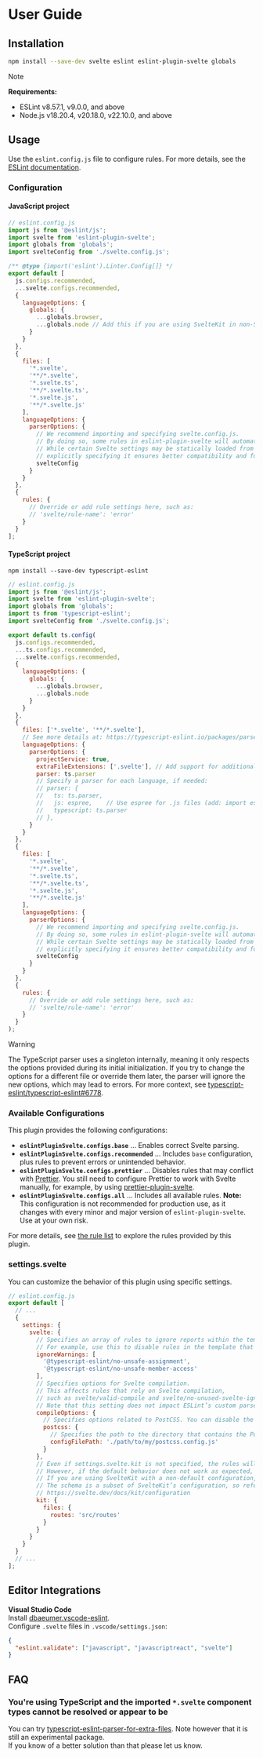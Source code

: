 # User Guide

<!--USAGE_GUIDE_START-->

## Installation

```bash
npm install --save-dev svelte eslint eslint-plugin-svelte globals
```

> [!NOTE]
>
> **Requirements:**
>
> - ESLint v8.57.1, v9.0.0, and above
> - Node.js v18.20.4, v20.18.0, v22.10.0, and above

## Usage

Use the `eslint.config.js` file to configure rules. For more details, see the [ESLint documentation](https://eslint.org/docs/latest/use/configure/configuration-files-new).

### Configuration

#### JavaScript project

```js
// eslint.config.js
import js from '@eslint/js';
import svelte from 'eslint-plugin-svelte';
import globals from 'globals';
import svelteConfig from './svelte.config.js';

/** @type {import('eslint').Linter.Config[]} */
export default [
  js.configs.recommended,
  ...svelte.configs.recommended,
  {
    languageOptions: {
      globals: {
        ...globals.browser,
        ...globals.node // Add this if you are using SvelteKit in non-SPA mode
      }
    }
  },
  {
    files: [
      '*.svelte',
      '**/*.svelte',
      '*.svelte.ts',
      '**/*.svelte.ts',
      '*.svelte.js',
      '**/*.svelte.js'
    ],
    languageOptions: {
      parserOptions: {
        // We recommend importing and specifying svelte.config.js.
        // By doing so, some rules in eslint-plugin-svelte will automatically read the configuration and adjust their behavior accordingly.
        // While certain Svelte settings may be statically loaded from svelte.config.js even if you don’t specify it,
        // explicitly specifying it ensures better compatibility and functionality.
        svelteConfig
      }
    }
  },
  {
    rules: {
      // Override or add rule settings here, such as:
      // 'svelte/rule-name': 'error'
    }
  }
];
```

#### TypeScript project

```shell
npm install --save-dev typescript-eslint
```

```js
// eslint.config.js
import js from '@eslint/js';
import svelte from 'eslint-plugin-svelte';
import globals from 'globals';
import ts from 'typescript-eslint';
import svelteConfig from './svelte.config.js';

export default ts.config(
  js.configs.recommended,
  ...ts.configs.recommended,
  ...svelte.configs.recommended,
  {
    languageOptions: {
      globals: {
        ...globals.browser,
        ...globals.node
      }
    }
  },
  {
    files: ['*.svelte', '**/*.svelte'],
    // See more details at: https://typescript-eslint.io/packages/parser/
    languageOptions: {
      parserOptions: {
        projectService: true,
        extraFileExtensions: ['.svelte'], // Add support for additional file extensions, such as .svelte
        parser: ts.parser
        // Specify a parser for each language, if needed:
        // parser: {
        //   ts: ts.parser,
        //   js: espree,    // Use espree for .js files (add: import espree from 'espree')
        //   typescript: ts.parser
        // },
      }
    }
  },
  {
    files: [
      '*.svelte',
      '**/*.svelte',
      '*.svelte.ts',
      '**/*.svelte.ts',
      '*.svelte.js',
      '**/*.svelte.js'
    ],
    languageOptions: {
      parserOptions: {
        // We recommend importing and specifying svelte.config.js.
        // By doing so, some rules in eslint-plugin-svelte will automatically read the configuration and adjust their behavior accordingly.
        // While certain Svelte settings may be statically loaded from svelte.config.js even if you don’t specify it,
        // explicitly specifying it ensures better compatibility and functionality.
        svelteConfig
      }
    }
  },
  {
    rules: {
      // Override or add rule settings here, such as:
      // 'svelte/rule-name': 'error'
    }
  }
);
```

> [!WARNING]
> The TypeScript parser uses a singleton internally, meaning it only respects the options provided during its initial initialization.
> If you try to change the options for a different file or override them later, the parser will ignore the new options, which may lead to errors.
> For more context, see [typescript-eslint/typescript-eslint#6778](https://github.com/typescript-eslint/typescript-eslint/issues/6778).

### Available Configurations

This plugin provides the following configurations:

- **`eslintPluginSvelte.configs.base`** ... Enables correct Svelte parsing.
- **`eslintPluginSvelte.configs.recommended`** ... Includes `base` configuration, plus rules to prevent errors or unintended behavior.
- **`eslintPluginSvelte.configs.prettier`** ... Disables rules that may conflict with [Prettier](https://prettier.io/). You still need to configure Prettier to work with Svelte manually, for example, by using [prettier-plugin-svelte](https://github.com/sveltejs/prettier-plugin-svelte).
- **`eslintPluginSvelte.configs.all`** ... Includes all available rules. **Note:** This configuration is not recommended for production use, as it changes with every minor and major version of `eslint-plugin-svelte`. Use at your own risk.

For more details, see [the rule list](./rules.md) to explore the rules provided by this plugin.

### settings.svelte

You can customize the behavior of this plugin using specific settings.

```js
// eslint.config.js
export default [
  // ...
  {
    settings: {
      svelte: {
        // Specifies an array of rules to ignore reports within the template.
        // For example, use this to disable rules in the template that may produce unavoidable false positives.
        ignoreWarnings: [
          '@typescript-eslint/no-unsafe-assignment',
          '@typescript-eslint/no-unsafe-member-access'
        ],
        // Specifies options for Svelte compilation.
        // This affects rules that rely on Svelte compilation,
        // such as svelte/valid-compile and svelte/no-unused-svelte-ignore.
        // Note that this setting does not impact ESLint’s custom parser.
        compileOptions: {
          // Specifies options related to PostCSS. You can disable the PostCSS processing by setting it to false.
          postcss: {
            // Specifies the path to the directory that contains the PostCSS configuration.
            configFilePath: './path/to/my/postcss.config.js'
          }
        },
        // Even if settings.svelte.kit is not specified, the rules will attempt to load information from svelte.config.js.
        // However, if the default behavior does not work as expected, you should specify settings.svelte.kit explicitly.
        // If you are using SvelteKit with a non-default configuration, you need to set the following options.
        // The schema is a subset of SvelteKit’s configuration, so refer to the SvelteKit documentation for more details.
        // https://svelte.dev/docs/kit/configuration
        kit: {
          files: {
            routes: 'src/routes'
          }
        }
      }
    }
  }
  // ...
];
```

## Editor Integrations

**Visual Studio Code**  
Install [dbaeumer.vscode-eslint](https://marketplace.visualstudio.com/items?itemName=dbaeumer.vscode-eslint).  
Configure `.svelte` files in `.vscode/settings.json`:

```json
{
  "eslint.validate": ["javascript", "javascriptreact", "svelte"]
}
```

<!--USAGE_GUIDE_END-->

## FAQ

### You're using TypeScript and the imported `*.svelte` component types cannot be resolved or appear to be

You can try [typescript-eslint-parser-for-extra-files]. Note however that it is still an experimental package.\
If you know of a better solution than that please let us know.

[typescript-eslint-parser-for-extra-files]: https://github.com/ota-meshi/typescript-eslint-parser-for-extra-files
